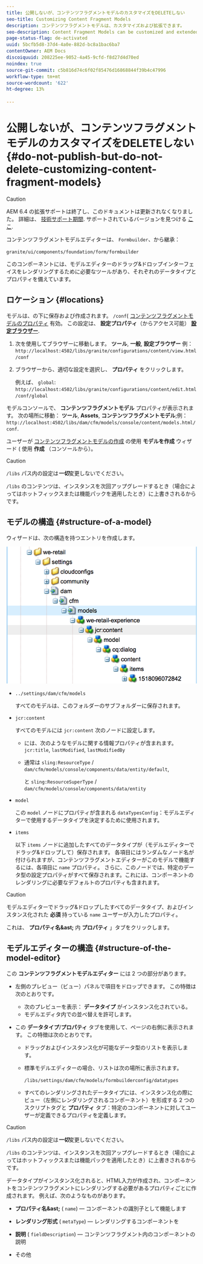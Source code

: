 ```yaml
---
title: 公開しないが、コンテンツフラグメントモデルのカスタマイズをDELETEしない
seo-title: Customizing Content Fragment Models
description: コンテンツフラグメントモデルは、カスタマイズおよび拡張できます。
seo-description: Content Fragment Models can be customized and extended.
page-status-flag: de-activated
uuid: 5bcfb5d8-37d4-4a0e-882d-bc8a1bac6ba7
contentOwner: AEM Docs
discoiquuid: 208225ee-9052-4a45-9cfd-f8d27d4d70ed
noindex: true
source-git-commit: c5b816d74c6f02f85476d16868844f39b4c47996
workflow-type: tm+mt
source-wordcount: '622'
ht-degree: 13%

---
```



# 公開しないが、コンテンツフラグメントモデルのカスタマイズをDELETEしない{#do-not-publish-but-do-not-delete-customizing-content-fragment-models}

>[!CAUTION]
>
>AEM 6.4 の拡張サポートは終了し、このドキュメントは更新されなくなりました。 詳細は、 [技術サポート期間](https://helpx.adobe.com/jp/support/programs/eol-matrix.html). サポートされているバージョンを見つける [ここ](https://experienceleague.adobe.com/docs/?lang=ja).

コンテンツフラグメントモデルエディターは、 `Formbuilder`、から継承：

`granite/ui/components/foundation/form/formbuilder`

このコンポーネントには、モデルエディターのドラッグ&amp;ドロップインターフェイスをレンダリングするために必要なツールがあり、それぞれのデータタイプとプロパティを備えています。

## ロケーション {#locations}

モデルは、の下に保存および作成されます。 `/conf`( [コンテンツフラグメントモデルのプロパティ](/help/assets/content-fragments-models.md#enable-content-fragment-models) 有効。 この設定は、 **設定プロパティ**（からアクセス可能） **[設定ブラウザー](/help/sites-administering/configurations.md)**.

1. 次を使用してブラウザーに移動します。 **ツール**, **一般**, **設定ブラウザー**
例： 
`http://localhost:4502/libs/granite/configurations/content/view.html/conf`

1. ブラウザーから、適切な設定を選択し、 **プロパティ** をクリックします。

   例えば、 `global`: `http://localhost:4502/libs/granite/configurations/content/edit.html/conf/global`

モデルコンソールで、 **コンテンツフラグメントモデル** プロパティが表示されます。 次の場所に移動： **ツール**, **Assets**, **コンテンツフラグメントモデル**;例： `http://localhost:4502/libs/dam/cfm/models/console/content/models.html/conf`.

ユーザーが [コンテンツフラグメントモデルの作成](/help/assets/content-fragments-models.md#creating-a-content-fragment-model) の使用 **モデルを作成** ウィザード ( 使用 **作成** （コンソールから）。

>[!CAUTION]
>
>`/libs` パス内の設定は&#x200B;***一切***&#x200B;変更しないでください。
>
>`/libs` のコンテンツは、インスタンスを次回アップグレードするとき（場合によってはホットフィックスまたは機能パックを適用したとき）に上書きされるからです。

## モデルの構造 {#structure-of-a-model}

ウィザードは、次の構造を持つエントリを作成します。

![cf-54](assets/cf-54.png)

* `../settings/dam/cfm/models`

   すべてのモデルは、このフォルダーのサブフォルダーに保存されます。

* `jcr:content`

   すべてのモデルには `jcr:content` 次のノードに設定します。

   * には、次のようなモデルに関する情報プロパティが含まれます。 `jcr:title`, `lastModified`, `lastModifiedBy`
   * 通常は `sling:ResourceType` / `dam/cfm/models/console/components/data/entity/default`,

      と `sling:ResourceSuperType` / `dam/cfm/models/console/components/data/entity`

* `model`

   この `model` ノードにプロパティが含まれる `dataTypesConfig`：モデルエディターで使用するデータタイプを決定するために使用されます。

* `items`

   以下 `items` ノードに追加したすべてのデータタイプが（モデルエディターでドラッグ&amp;ドロップして）保存されます。 各項目にはランダムなノード名が付けられますが、コンテンツフラグメントエディターがこのモデルで機能するには、各項目に `name` プロパティ。 さらに、このノードでは、特定のデータ型の設定プロパティがすべて保存されます。これには、コンポーネントのレンダリングに必要なデフォルトのプロパティも含まれます。

>[!CAUTION]
>
>モデルエディターでドラッグ&amp;ドロップしたすべてのデータタイプ、およびインスタンス化された **必須** 持っている `name` ユーザーが入力したプロパティ。
>
>これは、 **プロパティ名&amp;ast;** 内 **プロパティ** 」タブをクリックします。

## モデルエディターの構造 {#structure-of-the-model-editor}

この **コンテンツフラグメントモデルエディター** には 2 つの部分があります。

* 左側のプレビュー（ビュー）パネルで項目をドロップできます。 この特徴は次のとおりです。

   * 次のプレビューを表示： **データタイプ** がインスタンス化されている。
   * モデルエディタ内での並べ替えを許可します。

* この **データタイプ**/**プロパティ** タブを使用して、ページの右側に表示されます。 この特徴は次のとおりです。

   * ドラッグおよびインスタンス化が可能なデータ型のリストを表示します。
   * 標準モデルエディターの場合、リストは次の場所に表示されます。

      `/libs/settings/dam/cfm/models/formbuilderconfig/datatypes`

      <!-- Please uncomment when file is used
      This node contains all the data types currently supported in the model editor. For more information on how to configure the data types, see [Customizing Data Types for Content Fragment Models](/help/sites-developing/customizing-content-fragment-model-data-types.md).
      -->

   * すべてのレンダリングされたデータタイプには、インスタンス化の際にビュー（左側にレンダリングされるコンポーネント）を形成する 2 つのスクリプトタグと **プロパティ** タブ：特定のコンポーネントに対してユーザーが定義できるプロパティを定義します。

>[!CAUTION]
>
>`/libs` パス内の設定は&#x200B;***一切***&#x200B;変更しないでください。
>
>`/libs` のコンテンツは、インスタンスを次回アップグレードするとき（場合によってはホットフィックスまたは機能パックを適用したとき）に上書きされるからです。

<!-- Please uncomment when files are used
The properties on the right side define a form that is submitted directly into JCR under `/conf`; see the path in the example [Structure of a Model](/help/sites-developing/customizing-content-fragment-models.md#structure-of-a-model).
-->

データタイプがインスタンス化されると、HTML入力が作成され、コンポーネントをコンテンツフラグメントにレンダリングする必要があるプロパティごとに作成されます。 例えば、次のようなものがあります。

* **プロパティ名&amp;ast;** ( `name`) — コンポーネントの識別子として機能します

* **レンダリング形式** ( `metaType`) — レンダリングするコンポーネントを

* **説明** ( `fieldDescription`) — コンテンツフラグメント内のコンポーネントの説明

* その他

